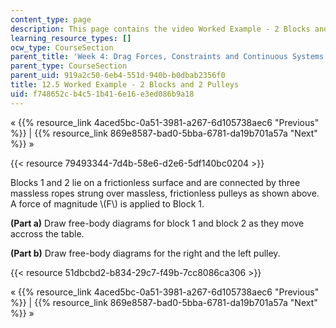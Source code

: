 ```yaml
---
content_type: page
description: This page contains the video Worked Example - 2 Blocks and 2 Pulleys.
learning_resource_types: []
ocw_type: CourseSection
parent_title: 'Week 4: Drag Forces, Constraints and Continuous Systems'
parent_type: CourseSection
parent_uid: 919a2c50-6eb4-551d-940b-b0dbab2356f0
title: 12.5 Worked Example - 2 Blocks and 2 Pulleys
uid: f748652c-b4c5-1b41-6e16-e3ed086b9a18
---
```


« {{% resource_link 4aced5bc-0a51-3981-a267-6d105738aec6 "Previous" %}} | {{% resource_link 869e8587-bad0-5bba-6781-da19b701a57a "Next" %}} »

{{< resource 79493344-7d4b-58e6-d2e6-5df140bc0204 >}}

Blocks 1 and 2 lie on a frictionless surface and are connected by three massless ropes strung over massless, frictionless pulleys as shown above. A force of magnitude \\(F\\) is applied to Block 1.

**(Part a)** Draw free-body diagrams for block 1 and block 2 as they move accross the table.

**(Part b)** Draw free-body diagrams for the right and the left pulley.

{{< resource 51dbcbd2-b834-29c7-f49b-7cc8086ca306 >}}

« {{% resource_link 4aced5bc-0a51-3981-a267-6d105738aec6 "Previous" %}} | {{% resource_link 869e8587-bad0-5bba-6781-da19b701a57a "Next" %}} »